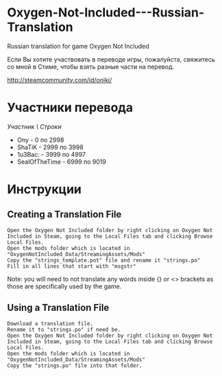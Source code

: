# Oxygen-Not-Included---Russian-Translation
Russian translation for game Oxygen Not Included

Если Вы хотите участвовать в переводе игры, пожалуйста, свяжитесь со мной в Стиме, чтобы взять разные части на перевод.

http://steamcommunity.com/id/oniki/

# Участники перевода
*Участник \ Строки*
* Ony - 0 по 2998
* ShaTiK - 2999 по 3998
* 1u3Bac: - 3999 по 4997
* SealOfTheTime - 6999 по 9019



# Инструкции

## Creating a Translation File

    Open the Oxygen Not Included folder by right clicking on Oxygen Not Included in Steam, going to the Local Files tab and clicking Browse Local Files.
    Open the mods folder which is located in "OxygenNotIncluded_Data/StreamingAssets/Mods"
    Copy the "strings_template.pot" file and rename it "strings.po"
    Fill in all lines that start with "msgstr"

Note: you will need to not translate any words inside {} or <> brackets as those are specifically used by the game.


## Using a Translation File

    Download a translation file.
    Rename it to "strings.po" if need be.
    Open the Oxygen Not Included folder by right clicking on Oxygen Not Included in Steam, going to the Local Files tab and clicking Browse Local Files.
    Open the mods folder which is located in "OxygenNotIncluded_Data/StreamingAssets/Mods"
    Copy the "strings.po" file into that folder.

